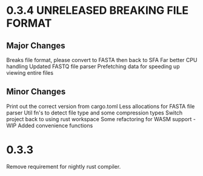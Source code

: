 # 0.3.4 UNRELEASED BREAKING FILE FORMAT
## Major Changes
Breaks file format, please convert to FASTA then back to SFA
Far better CPU handling
Updated FASTQ file parser
Prefetching data for speeding up viewing entire files

## Minor Changes
Print out the correct version from cargo.toml
Less allocations for FASTA file parser
Util fn's to detect file type and some compression types
Switch project back to using rust workspace
Some refactoring for WASM support - WIP
Added convenience functions

# 0.3.3
Remove requirement for nightly rust compiler.